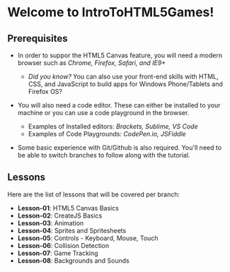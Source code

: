 # Welcome to IntroToHTML5Games!
## Prerequisites 
* In order to suppor the HTML5 Canvas feature, you will need a modern browser such as _Chrome, Firefox, Safari, and IE9+_
    * _Did you know?_ You can also use your front-end skills with HTML, CSS, and JavaScript to build apps for Windows Phone/Tablets and Firefox OS?
* You will also need a code editor. These can either be installed to your machine or you can use a code playground in the browser.
    * Examples of Installed editors: _Brackets, Sublime, VS Code_
    * Examples of Code Playgrounds: _CodePen.io, JSFiddle_
    
* Some basic experience with Git/Github is also required. You'll need to be able to switch branches to follow along with the tutorial.

## Lessons
Here are the list of lessons that will be covered per branch:
* **Lesson-01**: HTML5 Canvas Basics
* **Lesson-02**: CreateJS Basics
* **Lesson-03**: Animation
* **Lesson-04**: Sprites and Spritesheets
* **Lesson-05**: Controls - Keyboard, Mouse, Touch
* **Lesson-06**: Collision Detection
* **Lesson-07**: Game Tracking
* **Lesson-08**: Backgrounds and Sounds
